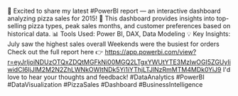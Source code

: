 🚀 Excited to share my latest #PowerBI report — an interactive dashboard analyzing pizza sales for 2015!
🍕 This dashboard provides insights into top-selling pizza types, peak sales months, and customer preferences based on historical data.
📊 Tools Used: Power BI, DAX, Data Modeling
💡 Key Insights:
July saw the highest sales overall
Weekends were the busiest for orders
Check out the full report here 👉 https://app.powerbi.com/view?r=eyJrIjoiNDUzOTQxZDQtMGFkNi00MGQ2LTgxYWUtYTE3MzIwOGI5ZGUyIiwidCI6IjJlM2M2N2ZhLWNkOWItNDk5Yi1iYThjLTJlNzRmMTM4MDk0YiJ9
I'd love to hear your thoughts and feedback!
#DataAnalytics #PowerBI #DataVisualization #PizzaSales #Dashboard #BusinessIntelligence
